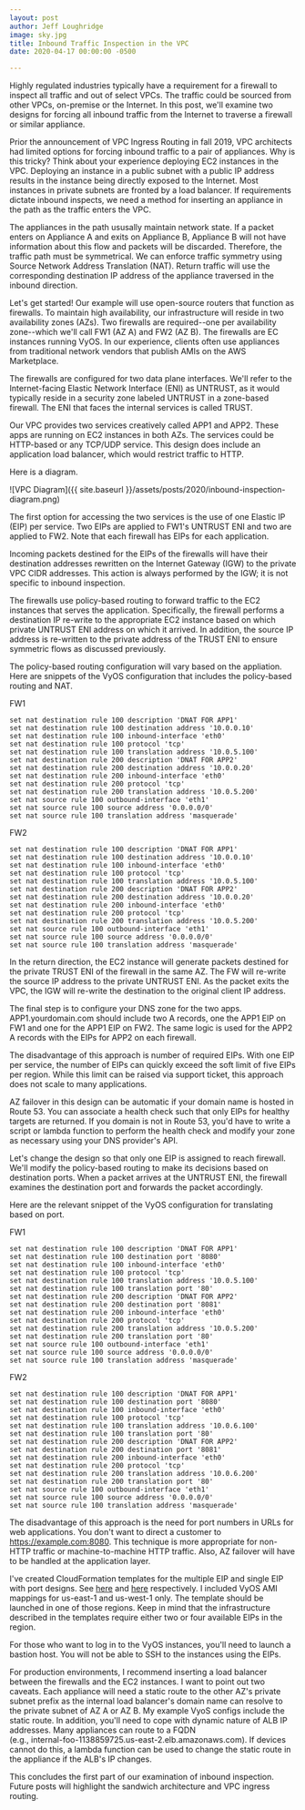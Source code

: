 ```yaml
---
layout: post
author: Jeff Loughridge
image: sky.jpg
title: Inbound Traffic Inspection in the VPC
date: 2020-04-17 00:00:00 -0500

---
```


Highly regulated industries typically have a requirement for a firewall to inspect all traffic and out 
of select VPCs. The traffic could be sourced from other VPCs, on-premise or the Internet. In this post, we'll 
examine two designs for forcing all inbound traffic from the Internet to traverse a firewall or similar appliance.

Prior the announcement of VPC Ingress Routing in fall 2019, VPC architects had limited options for forcing inbound 
traffic to a pair of appliances. Why is this tricky? Think about your experience deploying EC2 instances in the VPC.
Deploying an instance in a public subnet with a public IP address results in the instance being directly exposed to
the Internet. Most instances in private subnets are fronted by a load balancer. If requirements dictate inbound
inspects, we need a method for inserting an appliance in the path as the traffic enters the VPC.

The appliances in the path ususally maintain network state. If a packet enters on Appliance A and exits on 
Appliance B, Appliance B will not have information about this flow and packets will be discarded. Therefore,
the traffic path must be symmetrical. We can enforce traffic symmetry using Source Network Address Translation 
(NAT). Return traffic will use the corresponding destination IP address of the appliance traversed in the
inbound direction.

Let's get started! Our example will use open-source routers that function as firewalls. To maintain high availability, 
our infrastructure will reside in two availability zones (AZs). Two firewalls are required--one per availability 
zone--which we'll call FW1 (AZ A) and FW2 (AZ B). The firewalls are EC instances running VyOS. In our experience, 
clients often use appliances from traditional network vendors that publish AMIs on the AWS Marketplace.

The firewalls are configured for two data plane interfaces. We'll refer to the Internet-facing Elastic Network
Interface (ENI) as UNTRUST, as it would typically reside in a security zone labeled UNTRUST in a zone-based 
firewall. The ENI that faces the internal services is called TRUST. 

Our VPC provides two services creatively called APP1 and APP2. These apps are running on EC2 instances in 
both AZs. The services could be HTTP-based or any TCP/UDP service. This design does include an application
load balancer, which would restrict traffic to HTTP.

Here is a diagram.

![VPC Diagram]({{ site.baseurl }}/assets/posts/2020/inbound-inspection-diagram.png)

The first option for accessing the two services is the use of one Elastic IP (EIP) per service. Two EIPs
are applied to FW1's UNTRUST ENI and two are applied to FW2. Note that each firewall has EIPs for each application.

Incoming packets destined for the EIPs of the firewalls will have their destination addresses rewritten on 
the Internet Gateway (IGW) to the private VPC CIDR addresses. This action is always performed by the IGW; it
is not specific to inbound inspection.

The firewalls use policy-based routing to forward traffic to the EC2 instances that serves the application.
Specifically, the firewall performs a destination IP re-write to the appropriate EC2 instance based on which private
UNTRUST ENI address on which it arrived. In addition, the source IP address is re-written to the private address
of the TRUST ENI to ensure symmetric flows as discussed previously.

The policy-based routing configuration will vary based on the appliation. Here are snippets of the VyOS
configuration that includes the policy-based routing and NAT.

FW1
```
set nat destination rule 100 description 'DNAT FOR APP1'
set nat destination rule 100 destination address '10.0.0.10'
set nat destination rule 100 inbound-interface 'eth0'
set nat destination rule 100 protocol 'tcp'
set nat destination rule 100 translation address '10.0.5.100'
set nat destination rule 200 description 'DNAT FOR APP2'
set nat destination rule 200 destination address '10.0.0.20'
set nat destination rule 200 inbound-interface 'eth0'
set nat destination rule 200 protocol 'tcp'
set nat destination rule 200 translation address '10.0.5.200'
set nat source rule 100 outbound-interface 'eth1'
set nat source rule 100 source address '0.0.0.0/0'
set nat source rule 100 translation address 'masquerade'
```
  
FW2
```
set nat destination rule 100 description 'DNAT FOR APP1'
set nat destination rule 100 destination address '10.0.0.10'
set nat destination rule 100 inbound-interface 'eth0'
set nat destination rule 100 protocol 'tcp'
set nat destination rule 100 translation address '10.0.5.100'
set nat destination rule 200 description 'DNAT FOR APP2'
set nat destination rule 200 destination address '10.0.0.20'
set nat destination rule 200 inbound-interface 'eth0'
set nat destination rule 200 protocol 'tcp'
set nat destination rule 200 translation address '10.0.5.200'
set nat source rule 100 outbound-interface 'eth1'
set nat source rule 100 source address '0.0.0.0/0'
set nat source rule 100 translation address 'masquerade'
```
  

In the return direction, the EC2 instance will generate packets destined for the private TRUST ENI of the firewall
in the same AZ. The FW will re-write the source IP address to the private UNTRUST ENI. As the packet exits the
VPC, the IGW will re-write the destination to the original client IP address.

The final step is to configure your DNS zone for the two apps. APP1.yourdomain.com should include two A records, 
one the APP1 EIP on FW1 and one for the APP1 EIP on FW2. The same logic is used for the APP2 A records with the 
EIPs for APP2 on each firewall.

The disadvantage of this approach is number of required EIPs. With one EIP per service, the number of EIPs can 
quickly exceed the soft limit of five EIPs per region. While this limit can be raised via support ticket, this
approach does not scale to many applications.

AZ failover in this design can be automatic if your domain name is hosted in Route 53. You can associate a health
check such that only EIPs for healthy targets are returned. If you domain is not in Route 53, you'd have to write
a script or lambda function to perform the health check and modify your zone as necessary using your DNS provider's 
API.

Let's change the design so that only one EIP is assigned to reach firewall. We'll modify the policy-based routing 
to make its decisions based on destination ports. When a packet arrives at the UNTRUST ENI, the firewall examines 
the destination port and forwards the packet accordingly.

Here are the relevant snippet of the VyOS configuration for translating based on port.

FW1
```
set nat destination rule 100 description 'DNAT FOR APP1'
set nat destination rule 100 destination port '8080'
set nat destination rule 100 inbound-interface 'eth0'
set nat destination rule 100 protocol 'tcp'
set nat destination rule 100 translation address '10.0.5.100'
set nat destination rule 100 translation port '80'
set nat destination rule 200 description 'DNAT FOR APP2'
set nat destination rule 200 destination port '8081'
set nat destination rule 200 inbound-interface 'eth0'
set nat destination rule 200 protocol 'tcp'
set nat destination rule 200 translation address '10.0.5.200'
set nat destination rule 200 translation port '80'
set nat source rule 100 outbound-interface 'eth1'
set nat source rule 100 source address '0.0.0.0/0'
set nat source rule 100 translation address 'masquerade'
```
  
FW2
```
set nat destination rule 100 description 'DNAT FOR APP1'
set nat destination rule 100 destination port '8080'
set nat destination rule 100 inbound-interface 'eth0'
set nat destination rule 100 protocol 'tcp'
set nat destination rule 100 translation address '10.0.6.100'
set nat destination rule 100 translation port '80'
set nat destination rule 200 description 'DNAT FOR APP2'
set nat destination rule 200 destination port '8081'
set nat destination rule 200 inbound-interface 'eth0'
set nat destination rule 200 protocol 'tcp'
set nat destination rule 200 translation address '10.0.6.200'
set nat destination rule 200 translation port '80'
set nat source rule 100 outbound-interface 'eth1'
set nat source rule 100 source address '0.0.0.0/0'
set nat source rule 100 translation address 'masquerade'
```

The disadvantage of this approach is the need for port numbers in URLs for web applications. 
You don't want to direct a customer to https://example.com:8080. This technique is more appropriate
for non-HTTP traffic or machine-to-machine HTTP traffic. Also, AZ failover will have to be handled at
the application layer.

I've created CloudFormation templates for the multiple EIP and single EIP with port designs. See 
[here](https://github.com/jeffbrl/cloudformation-examples/blob/89e14b4cdb49039211d5652671986a7804e8f84f/ingress-inspection-EIP-per-service.yaml)
and
[here](https://github.com/jeffbrl/cloudformation-examples/blob/89e14b4cdb49039211d5652671986a7804e8f84f/ingress-inspection-EIP-per-firewall.yaml)
respectively. I included VyOS AMI mappings for us-east-1 and us-west-1 only. The template should be
launched in one of those regions. Keep in mind that the infrastructure described in the templates require
either two or four available EIPs in the region.

For those who want to log in to the VyOS instances, you'll need to launch a bastion host. You will not be able to
SSH to the instances using the EIPs.

For production environments, I recommend inserting a load balancer between the firewalls
and the EC2 instances. I want to point out two caveats. Each appliance will need a static route to
the other AZ's private subnet prefix as the internal load balancer's domain name can resolve to the private subnet
of AZ A or AZ B. My example VyoS configs include the static route. In addition, you'll need to cope with dynamic 
nature of ALB IP addresses. Many appliances can route to a FQDN  
(e.g., internal-foo-1138859725.us-east-2.elb.amazonaws.com). If devices cannot do this, a lambda function can be used 
to change the static route in the appliance if the ALB's IP changes.

This concludes the first part of our examination of inbound inspection. Future posts will highlight
the sandwich architecture and VPC ingress routing.
